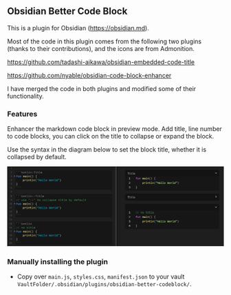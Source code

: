 ## Obsidian Better Code Block

This is a plugin for Obsidian (https://obsidian.md).

Most of the code in this plugin comes from the following two plugins (thanks to their contributions), and the icons are from Admonition.

https://github.com/tadashi-aikawa/obsidian-embedded-code-title

https://github.com/nyable/obsidian-code-block-enhancer

I have merged the code in both plugins and modified some of their functionality.

### Features
Enhancer the markdown code block in preview mode. Add title, line number to code blocks, you can click on the title to collapse or expand the block.

Use the syntax in the diagram below to set the block title, whether it is collapsed by default.

![image-20220402200431096](screenshots/image-20220402200431096.png)

### Manually installing the plugin

- Copy over `main.js`, `styles.css`, `manifest.json` to your vault `VaultFolder/.obsidian/plugins/obsidian-better-codeblock/`.
